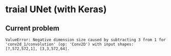 # traial UNet (with Keras)

## Current problem
```
ValueError: Negative dimension size caused by subtracting 3 from 1 for 'conv2d_1/convolution' (op: 'Conv2D') with input shapes: [?,572,572,1], [3,3,572,64].
```
